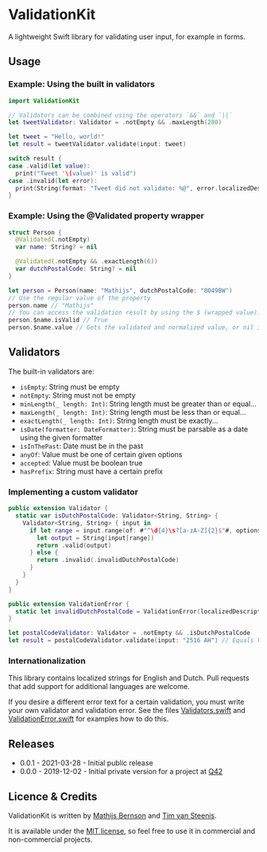 # ValidationKit

A lightweight Swift library for validating user input, for example in forms.

## Usage

### Example: Using the built in validators

```swift
import ValidationKit

// Validators can be combined using the operators `&&` and `||`
let tweetValidator: Validator = .notEmpty && .maxLength(280)

let tweet = "Hello, world!"
let result = tweetValidator.validate(input: tweet)

switch result {
case .valid(let value):
  print("Tweet '\(value)' is valid")
case .invalid(let error):
  print(String(format: "Tweet did not validate: %@", error.localizedDescription))
}
```

### Example: Using the @Validated property wrapper

```swift
struct Person {
  @Validated(.notEmpty)
  var name: String? = nil

  @Validated(.notEmpty && .exactLength(6))
  var dutchPostalCode: String? = nil
}

let person = Person(name: "Mathijs", dutchPostalCode: "8049BW")
// Use the regular value of the property
person.name // "Mathijs"
// You can access the validation result by using the $ (wrapped value).
person.$name.isValid // True
person.$name.value // Gets the validated and normalized value, or nil if invalid.
```

## Validators

The built-in validators are:

* `isEmpty`: String must be empty
* `notEmpty`: String must not be empty
* `minLength(_ length: Int)`: String length must be greater than or equal...
* `maxLength(_ length: Int)`: String length must be less than or equal...
* `exactLength(_ length: Int)`: String length must be exactly...
* `isDate(formatter: DateFormatter)`: String must be parsable as a date using the given formatter
* `isInThePast`: Date must be in the past
* `anyOf`: Value must be one of certain given options
* `accepted`: Value must be boolean true
* `hasPrefix`: String must have a certain prefix

### Implementing a custom validator

```swift
public extension Validator {
  static var isDutchPostalCode: Validator<String, String> {
    Validator<String, String> { input in
      if let range = input.range(of: #"^\d{4}\s?[a-zA-Z]{2}$"#, options: .regularExpression) {
        let output = String(input[range])
        return .valid(output)
      } else {
        return .invalid(.invalidDutchPostalCode)
      }
    }
  }
}

public extension ValidationError {
  static let invalidDutchPostalCode = ValidationError(localizedDescription: NSLocalizedString("Invalid Dutch postal code", comment: "Validation error text"))
}

let postalCodeValidator: Validator = .notEmpty && .isDutchPostalCode
let result = postalCodeValidator.validate(input: "2516 AH") // Equals ValidationResult.valid("2516 AH")
```

### Internationalization

This library contains localized strings for English and Dutch. Pull requests that add support for additional languages are welcome.

If you desire a different error text for a certain validation, you must write your own validator and validation error. 
See the files [Validators.swift](https://github.com/Q42/ValidationKit/blob/main/Sources/ValidationKit/Validators.swift) and [ValidationError.swift](https://github.com/Q42/ValidationKit/blob/main/Sources/ValidationKit/ValidationError.swift) for examples how to do this.

## Releases

 - 0.0.1 - 2021-03-28 - Initial public release
 - 0.0.0 - 2019-12-02 - Initial private version for a project at [Q42](http://q42.com)

## Licence & Credits

ValidationKit is written by [Mathijs Bernson](https://twitter.com/mathijsbernson) and [Tim van Steenis](https://github.com/timvansteenis).

It is available under the [MIT license](https://github.com/Q42/ValidationKit/blob/main/LICENSE), so feel free to use it in commercial and non-commercial projects.
